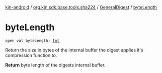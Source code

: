 [kin-android](../../index.md) / [org.kin.sdk.base.tools.sha224](../index.md) / [GeneralDigest](index.md) / [byteLength](./byte-length.md)

# byteLength

`open val byteLength: `[`Int`](https://kotlinlang.org/api/latest/jvm/stdlib/kotlin/-int/index.html)

Return the size in bytes of the internal buffer the digest applies it's compression
function to.

**Return**
byte length of the digests internal buffer.


